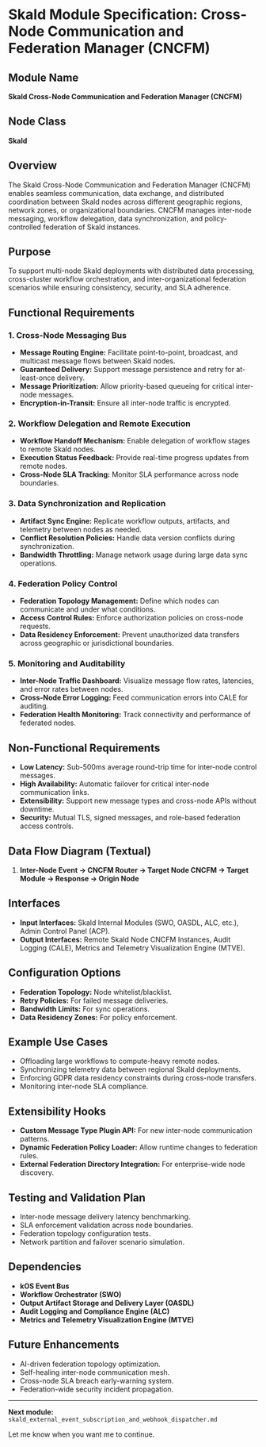 # Skald Module Specification: Cross-Node Communication and Federation Manager (CNCFM)

## Module Name
**Skald Cross-Node Communication and Federation Manager (CNCFM)**

## Node Class
**Skald**

## Overview
The Skald Cross-Node Communication and Federation Manager (CNCFM) enables seamless communication, data exchange, and distributed coordination between Skald nodes across different geographic regions, network zones, or organizational boundaries. CNCFM manages inter-node messaging, workflow delegation, data synchronization, and policy-controlled federation of Skald instances.

## Purpose
To support multi-node Skald deployments with distributed data processing, cross-cluster workflow orchestration, and inter-organizational federation scenarios while ensuring consistency, security, and SLA adherence.

## Functional Requirements

### 1. Cross-Node Messaging Bus
- **Message Routing Engine:** Facilitate point-to-point, broadcast, and multicast message flows between Skald nodes.
- **Guaranteed Delivery:** Support message persistence and retry for at-least-once delivery.
- **Message Prioritization:** Allow priority-based queueing for critical inter-node messages.
- **Encryption-in-Transit:** Ensure all inter-node traffic is encrypted.

### 2. Workflow Delegation and Remote Execution
- **Workflow Handoff Mechanism:** Enable delegation of workflow stages to remote Skald nodes.
- **Execution Status Feedback:** Provide real-time progress updates from remote nodes.
- **Cross-Node SLA Tracking:** Monitor SLA performance across node boundaries.

### 3. Data Synchronization and Replication
- **Artifact Sync Engine:** Replicate workflow outputs, artifacts, and telemetry between nodes as needed.
- **Conflict Resolution Policies:** Handle data version conflicts during synchronization.
- **Bandwidth Throttling:** Manage network usage during large data sync operations.

### 4. Federation Policy Control
- **Federation Topology Management:** Define which nodes can communicate and under what conditions.
- **Access Control Rules:** Enforce authorization policies on cross-node requests.
- **Data Residency Enforcement:** Prevent unauthorized data transfers across geographic or jurisdictional boundaries.

### 5. Monitoring and Auditability
- **Inter-Node Traffic Dashboard:** Visualize message flow rates, latencies, and error rates between nodes.
- **Cross-Node Error Logging:** Feed communication errors into CALE for auditing.
- **Federation Health Monitoring:** Track connectivity and performance of federated nodes.

## Non-Functional Requirements
- **Low Latency:** Sub-500ms average round-trip time for inter-node control messages.
- **High Availability:** Automatic failover for critical inter-node communication links.
- **Extensibility:** Support new message types and cross-node APIs without downtime.
- **Security:** Mutual TLS, signed messages, and role-based federation access controls.

## Data Flow Diagram (Textual)
1. **Inter-Node Event → CNCFM Router → Target Node CNCFM → Target Module → Response → Origin Node**

## Interfaces
- **Input Interfaces:** Skald Internal Modules (SWO, OASDL, ALC, etc.), Admin Control Panel (ACP).
- **Output Interfaces:** Remote Skald Node CNCFM Instances, Audit Logging (CALE), Metrics and Telemetry Visualization Engine (MTVE).

## Configuration Options
- **Federation Topology:** Node whitelist/blacklist.
- **Retry Policies:** For failed message deliveries.
- **Bandwidth Limits:** For sync operations.
- **Data Residency Zones:** For policy enforcement.

## Example Use Cases
- Offloading large workflows to compute-heavy remote nodes.
- Synchronizing telemetry data between regional Skald deployments.
- Enforcing GDPR data residency constraints during cross-node transfers.
- Monitoring inter-node SLA compliance.

## Extensibility Hooks
- **Custom Message Type Plugin API:** For new inter-node communication patterns.
- **Dynamic Federation Policy Loader:** Allow runtime changes to federation rules.
- **External Federation Directory Integration:** For enterprise-wide node discovery.

## Testing and Validation Plan
- Inter-node message delivery latency benchmarking.
- SLA enforcement validation across node boundaries.
- Federation topology configuration tests.
- Network partition and failover scenario simulation.

## Dependencies
- **kOS Event Bus**
- **Workflow Orchestrator (SWO)**
- **Output Artifact Storage and Delivery Layer (OASDL)**
- **Audit Logging and Compliance Engine (ALC)**
- **Metrics and Telemetry Visualization Engine (MTVE)**

## Future Enhancements
- AI-driven federation topology optimization.
- Self-healing inter-node communication mesh.
- Cross-node SLA breach early-warning system.
- Federation-wide security incident propagation.

---

**Next module:** `skald_external_event_subscription_and_webhook_dispatcher.md`

Let me know when you want me to continue.

